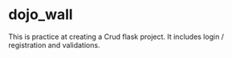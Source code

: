 # dojo_wall


This is practice at creating a Crud flask project.  It includes login / registration and validations. 

